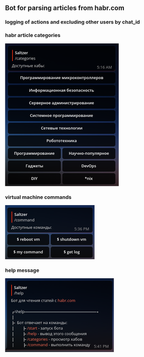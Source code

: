 ## Bot for parsing articles from habr.com

### logging of actions and excluding other users by chat_id 

### habr article categories
![](https://github.com/saltzer/habr_bot/blob/main/image.png)

### virtual machine commands
![](https://github.com/saltzer/habr_bot/blob/main/command.png)

### help message
![](https://github.com/saltzer/habr_bot/blob/main/help.png)
